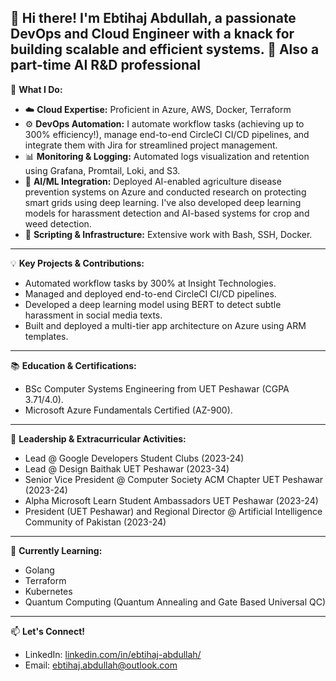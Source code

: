 👋 Hi there! I'm Ebtihaj Abdullah, a passionate DevOps and Cloud Engineer with a knack for building scalable and efficient systems.
🥸 Also a part-time AI R&D professional
---

🚀 **What I Do:**

* ☁️ **Cloud Expertise:** Proficient in Azure, AWS, Docker, Terraform
* ⚙️ **DevOps Automation:** I automate workflow tasks (achieving up to 300% efficiency!), manage end-to-end CircleCI CI/CD pipelines, and integrate them with Jira for streamlined project management.
* 📊 **Monitoring & Logging:** Automated logs visualization and retention using Grafana, Promtail, Loki, and S3.
* 🤖 **AI/ML Integration:** Deployed AI-enabled agriculture disease prevention systems on Azure and conducted research on protecting smart grids using deep learning. I've also developed deep learning models for harassment detection and AI-based systems for crop and weed detection.
* 🐍 **Scripting & Infrastructure:** Extensive work with Bash, SSH, Docker.

---

💡 **Key Projects & Contributions:**

* Automated workflow tasks by 300% at Insight Technologies.
* Managed and deployed end-to-end CircleCI CI/CD pipelines.
* Developed a deep learning model using BERT to detect subtle harassment in social media texts.
* Built and deployed a multi-tier app architecture on Azure using ARM templates.

---

📚 **Education & Certifications:**

* BSc Computer Systems Engineering from UET Peshawar (CGPA 3.71/4.0).
* Microsoft Azure Fundamentals Certified (AZ-900).

---

🌟 **Leadership & Extracurricular Activities:**

* Lead @ Google Developers Student Clubs (2023-24)
* Lead @ Design Baithak UET Peshawar (2023-34)
* Senior Vice President @ Computer Society ACM Chapter UET Peshawar (2023-24)
* Alpha Microsoft Learn Student Ambassadors UET Peshawar (2023-24)
* President (UET Peshawar) and Regional Director @ Artificial Intelligence Community of Pakistan (2023-24)

---

🔭 **Currently Learning:**

* Golang
* Terraform
* Kubernetes
* Quantum Computing (Quantum Annealing and Gate Based Universal QC)

---

📫 **Let's Connect!**

* LinkedIn: [linkedin.com/in/ebtihaj-abdullah/](https://www.linkedin.com/in/ebtihaj-abdullah/)
* Email: ebtihaj.abdullah@outlook.com

